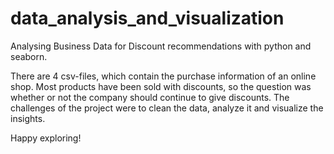 # data_analysis_and_visualization
 Analysing Business Data for Discount recommendations with python and seaborn.
 
 
 There are 4 csv-files, which contain the purchase information of an online shop. 
 Most products have been sold with discounts, so the question was whether or not the company should continue to give discounts. 
 The challenges of the project were to clean the data, analyze it and visualize the insights. 
 
 Happy exploring!

